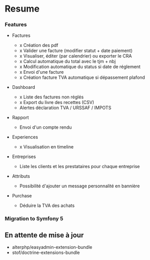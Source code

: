 # Resume

### Features

- Factures
    - x Création des pdf
    - x Valider une facture (modifier statut + date paiement)
    - x Visualiser, éditer (par calendrier) ou exporter le CRA
    - x Calcul automatique du total avec le tjm + nbj
    - x Modification automatique du status si date de réglement
    - x Envoi d'une facture
    - x Création facture TVA automatique si dépassement plafond
    
- Dashboard
    - x Liste des factures non réglés
    - x Export du livre des recettes (CSV)
    - Alertes déclaration TVA / URSSAF / IMPOTS

- Rapport
    - Envoi d'un compte rendu

- Experiences
    - x Visualisation en timeline
    
- Entreprises
    - Liste les clients et les prestataires pour chaque entreprise
    
- Attributs
    - Possibilité d'ajouter un message personnalité en bannière
    
- Purchase
    - Déduire la TVA des achats
    
### Migration to Symfony 5

## En attente de mise à jour

- alterphp/easyadmin-extension-bundle
- stof/doctrine-extensions-bundle
